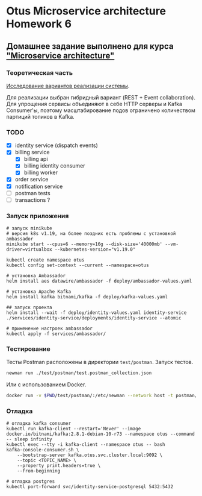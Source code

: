 # Otus Microservice architecture Homework 6

## Домашнее задание выполнено для курса ["Microservice architecture"](https://otus.ru/lessons/microservice-architecture/)

### Теоретическая часть

[Исследование вариантов реализации системы](docs/design.md).

Для реализации выбран гибридный вариант (REST + Event collaboration). Для упрощения сервисы объединяют в себе
HTTP серверы и Kafka Consumer'ы, поэтому масштабирование подов ограничено количеством партиций топиков в Kafka.

### TODO

* [x] identity service (dispatch events)
* [x] billing service
  * [x] billing api
  * [x] billing identity consumer
  * [x] billing worker
* [x] order service
* [x] notification service
* [ ] postman tests
* [ ] transactions ?

### Запуск приложения

```shell
# запуск minikube
# версия k8s v1.19, на более поздних есть проблемы с установкой ambassador
minikube start --cpus=6 --memory=16g --disk-size='40000mb' --vm-driver=virtualbox --kubernetes-version="v1.19.0"

kubectl create namespace otus
kubectl config set-context --current --namespace=otus

# установка Ambassador
helm install aes datawire/ambassador -f deploy/ambassador-values.yaml

# установка Apache Kafka
helm install kafka bitnami/kafka -f deploy/kafka-values.yaml

## запуск проекта
helm install --wait -f deploy/identity-values.yaml identity-service ./services/identity-service/deployments/identity-service --atomic

# применение настроек ambassador
kubectl apply -f services/ambassador/
```

### Тестирование

Тесты Postman расположены в директории `test/postman`. Запуск тестов.

```bash
newman run ./test/postman/test.postman_collection.json
```

Или с использованием Docker.

```bash
docker run -v $PWD/test/postman/:/etc/newman --network host -t postman/newman:alpine run test.postman_collection.json
```

### Отладка

```shell
# отладка kafka consumer
kubectl run kafka-client --restart='Never' --image docker.io/bitnami/kafka:2.8.1-debian-10-r73 --namespace otus --command -- sleep infinity
kubectl exec --tty -i kafka-client --namespace otus -- bash
kafka-console-consumer.sh \
    --bootstrap-server kafka.otus.svc.cluster.local:9092 \
    --topic <TOPIC_NAME> \
    --property print.headers=true \
    --from-beginning
    
# отладка postgres
kubectl port-forward svc/identity-service-postgresql 5432:5432
```
